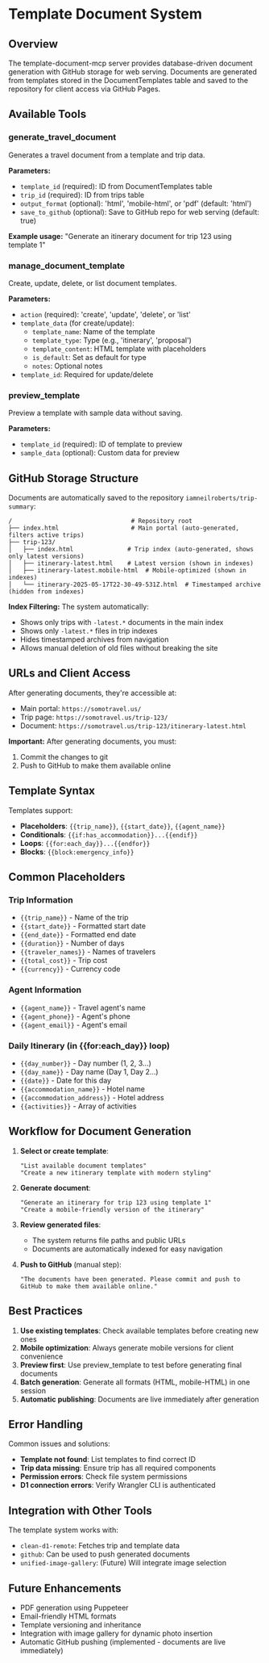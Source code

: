 # Template Document System

## Overview
The template-document-mcp server provides database-driven document generation with GitHub storage for web serving. Documents are generated from templates stored in the DocumentTemplates table and saved to the repository for client access via GitHub Pages.

## Available Tools

### generate_travel_document
Generates a travel document from a template and trip data.

**Parameters:**
- `template_id` (required): ID from DocumentTemplates table
- `trip_id` (required): ID from trips table
- `output_format` (optional): 'html', 'mobile-html', or 'pdf' (default: 'html')
- `save_to_github` (optional): Save to GitHub repo for web serving (default: true)

**Example usage:**
"Generate an itinerary document for trip 123 using template 1"

### manage_document_template
Create, update, delete, or list document templates.

**Parameters:**
- `action` (required): 'create', 'update', 'delete', or 'list'
- `template_data` (for create/update):
  - `template_name`: Name of the template
  - `template_type`: Type (e.g., 'itinerary', 'proposal')
  - `template_content`: HTML template with placeholders
  - `is_default`: Set as default for type
  - `notes`: Optional notes
- `template_id`: Required for update/delete

### preview_template
Preview a template with sample data without saving.

**Parameters:**
- `template_id` (required): ID of template to preview
- `sample_data` (optional): Custom data for preview

## GitHub Storage Structure

Documents are automatically saved to the repository `iamneilroberts/trip-summary`:
```
/                                 # Repository root
├── index.html                    # Main portal (auto-generated, filters active trips)
├── trip-123/
│   ├── index.html               # Trip index (auto-generated, shows only latest versions)
│   ├── itinerary-latest.html    # Latest version (shown in indexes)
│   ├── itinerary-latest.mobile-html  # Mobile-optimized (shown in indexes)
│   └── itinerary-2025-05-17T22-30-49-531Z.html  # Timestamped archive (hidden from indexes)
```

**Index Filtering:** The system automatically:
- Shows only trips with `-latest.*` documents in the main index
- Shows only `-latest.*` files in trip indexes  
- Hides timestamped archives from navigation
- Allows manual deletion of old files without breaking the site

## URLs and Client Access

After generating documents, they're accessible at:
- Main portal: `https://somotravel.us/`
- Trip page: `https://somotravel.us/trip-123/`
- Document: `https://somotravel.us/trip-123/itinerary-latest.html`

**Important:** After generating documents, you must:
1. Commit the changes to git
2. Push to GitHub to make them available online

## Template Syntax

Templates support:
- **Placeholders**: `{{trip_name}}`, `{{start_date}}`, `{{agent_name}}`
- **Conditionals**: `{{if:has_accommodation}}...{{endif}}`
- **Loops**: `{{for:each_day}}...{{endfor}}`
- **Blocks**: `{{block:emergency_info}}`

## Common Placeholders

### Trip Information
- `{{trip_name}}` - Name of the trip
- `{{start_date}}` - Formatted start date
- `{{end_date}}` - Formatted end date
- `{{duration}}` - Number of days
- `{{traveler_names}}` - Names of travelers
- `{{total_cost}}` - Trip cost
- `{{currency}}` - Currency code

### Agent Information
- `{{agent_name}}` - Travel agent's name
- `{{agent_phone}}` - Agent's phone
- `{{agent_email}}` - Agent's email

### Daily Itinerary (in {{for:each_day}} loop)
- `{{day_number}}` - Day number (1, 2, 3...)
- `{{day_name}}` - Day name (Day 1, Day 2...)
- `{{date}}` - Date for this day
- `{{accommodation_name}}` - Hotel name
- `{{accommodation_address}}` - Hotel address
- `{{activities}}` - Array of activities

## Workflow for Document Generation

1. **Select or create template**:
   ```
   "List available document templates"
   "Create a new itinerary template with modern styling"
   ```

2. **Generate document**:
   ```
   "Generate an itinerary for trip 123 using template 1"
   "Create a mobile-friendly version of the itinerary"
   ```

3. **Review generated files**:
   - The system returns file paths and public URLs
   - Documents are automatically indexed for easy navigation

4. **Push to GitHub** (manual step):
   ```
   "The documents have been generated. Please commit and push to GitHub to make them available online."
   ```

## Best Practices

1. **Use existing templates**: Check available templates before creating new ones
2. **Mobile optimization**: Always generate mobile versions for client convenience
3. **Preview first**: Use preview_template to test before generating final documents
4. **Batch generation**: Generate all formats (HTML, mobile-HTML) in one session
5. **Automatic publishing**: Documents are live immediately after generation

## Error Handling

Common issues and solutions:
- **Template not found**: List templates to find correct ID
- **Trip data missing**: Ensure trip has all required components
- **Permission errors**: Check file system permissions
- **D1 connection errors**: Verify Wrangler CLI is authenticated

## Integration with Other Tools

The template system works with:
- `clean-d1-remote`: Fetches trip and template data
- `github`: Can be used to push generated documents
- `unified-image-gallery`: (Future) Will integrate image selection

## Future Enhancements

- PDF generation using Puppeteer
- Email-friendly HTML formats
- Template versioning and inheritance
- Integration with image gallery for dynamic photo insertion
- Automatic GitHub pushing (implemented - documents are live immediately)